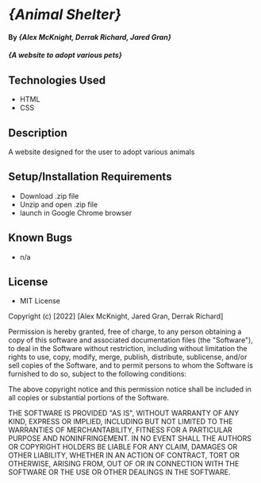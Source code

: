 

# _{Animal Shelter}_

#### By _**{Alex McKnight, Derrak Richard, Jared Gran}**_

#### _{A website to adopt various pets}_

## Technologies Used

* HTML
* CSS

## Description
A website designed for the user to adopt various animals


## Setup/Installation Requirements

* Download .zip file
* Unzip and open .zip file
* launch in Google Chrome browser



## Known Bugs

* n/a


## License

* MIT License

Copyright (c) [2022] [Alex McKnight, Jared Gran, Derrak Richard]

Permission is hereby granted, free of charge, to any person obtaining a copy of this software and associated documentation files (the "Software"), to deal in the Software without restriction, including without limitation the rights to use, copy, modify, merge, publish, distribute, sublicense, and/or sell copies of the Software, and to permit persons to whom the Software is furnished to do so, subject to the following conditions:

The above copyright notice and this permission notice shall be included in all copies or substantial portions of the Software.

THE SOFTWARE IS PROVIDED "AS IS", WITHOUT WARRANTY OF ANY KIND, EXPRESS OR IMPLIED, INCLUDING BUT NOT LIMITED TO THE WARRANTIES OF MERCHANTABILITY, FITNESS FOR A PARTICULAR PURPOSE AND NONINFRINGEMENT. IN NO EVENT SHALL THE AUTHORS OR COPYRIGHT HOLDERS BE LIABLE FOR ANY CLAIM, DAMAGES OR OTHER LIABILITY, WHETHER IN AN ACTION OF CONTRACT, TORT OR OTHERWISE, ARISING FROM, OUT OF OR IN CONNECTION WITH THE SOFTWARE OR THE USE OR OTHER DEALINGS IN THE SOFTWARE.